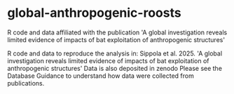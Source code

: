 # global-anthropogenic-roosts
R code and data affiliated with the publication 'A global investigation reveals limited evidence of impacts of bat exploitation of anthropogenic structures'

R code and data to reproduce the analysis in:
Sippola et al. 2025. 'A global investigation reveals limited evidence of impacts of bat exploitation of anthropogenic structures'
Data is also deposited in zenodo
Please see the Database Guidance to understand how data were collected from publications. 
